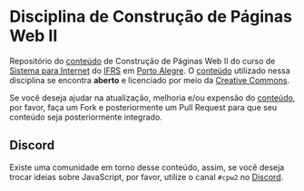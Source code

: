 # Disciplina de Construção de Páginas Web II

Repositório do [conteúdo](https://cpw2.rpmhub.dev) de Construção de Páginas Web II do curso de [Sistema para Internet](http://www.poa.ifrs.edu.br/index.php?option=com_content&view=article&layout=edit&id=3206) do [IFRS](https://ifrs.edu.br) em [Porto Alegre](http://poa.ifrs.edu.br). O [conteúdo](https://cpw2.rpmhub.dev) utilizado nessa disciplina se encontra **aberto** e licenciado por meio da [Creative Commons](https://github.com/rodrigoprestesmachado/cpw2/blob/master/LICENSE.md).

Se você deseja ajudar na atualização, melhoria e/ou expensão do [conteúdo](https://cpw2.rpmhub.dev), por favor, faça um Fork e posteriormente um Pull Request para que seu conteúdo seja posteriormente integrado.

## Discord

Existe uma comunidade em torno desse conteúdo, assim, se você deseja trocar ideias sobre JavaScript, por favor, utilize o canal `#cpw2` no [Discord](https://discord.gg/2JtVpRxuyp).

